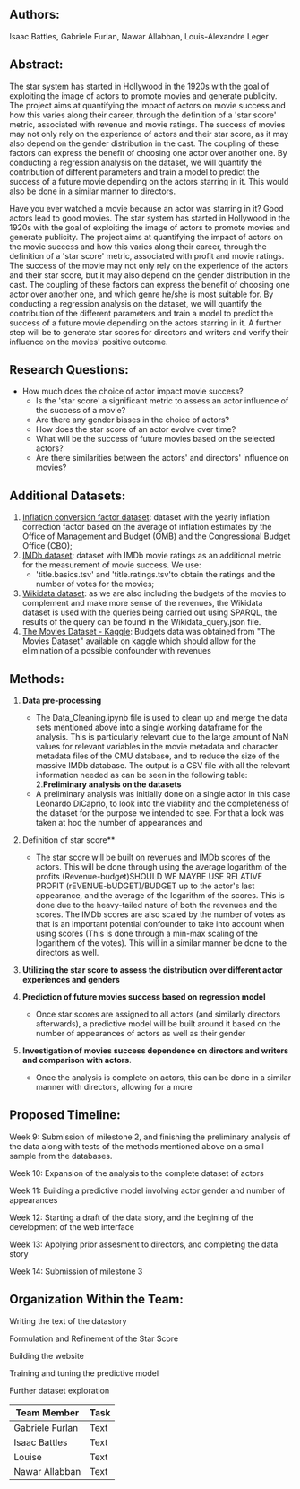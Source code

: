 ## Authors:
Isaac Battles, Gabriele Furlan, Nawar Allabban, Louis-Alexandre Leger

## Abstract:

The star system has started in Hollywood in the 1920s with the goal of exploiting the image of actors to promote movies and generate publicity. The project aims at quantifying the impact of actors on movie success and how this varies along their career, through the definition of a 'star score' metric, associated with revenue and movie ratings. The success of movies may not only rely on the experience of actors and their star score, as it may also depend on the gender distribution in the cast. The coupling of these factors can express the benefit of choosing one actor over another one. By conducting a regression analysis on the dataset, we will quantify the contribution of different parameters and train a model to predict the success of a future movie depending on the actors starring in it. This would also be done in a similar manner to directors. 


Have you ever watched a movie because an actor was starring in it? Good actors lead to good movies. The star system has started in Hollywood in the 1920s with the goal of exploiting the image of actors to promote movies and generate publicity. The project aims at quantifying the impact of actors on the movie success and how this varies along their career, through the definition of a 'star score' metric, associated with profit and movie ratings. The success of the movie may not only rely on the experience of the actors and their star score, but it may also depend on the gender distribution in the cast. The coupling of these factors can express the benefit of choosing one actor over another one, and which genre he/she is most suitable for. By conducting a regression analysis on the dataset, we will quantify the contribution of the different parameters and train a model to predict the success of a future movie depending on the actors starring in it. A further step will be to generate star scores for directors and writers and verify their influence on the movies' positive outcome.

## Research Questions:

- How much does the choice of actor impact movie success?
    - Is the 'star score' a significant metric to assess an actor influence of the success of a movie?
    - Are there any gender biases in the choice of actors?
    - How does the star score of an actor evolve over time?
    - What will be the success of future movies based on the selected actors?
    - Are there similarities between the actors' and directors' influence on movies?

## Additional Datasets:
1. [Inflation conversion factor dataset](https://liberalarts.oregonstate.edu/spp/polisci/faculty-staff/robert-sahr/inflation-conversion-factors-years-1774-estimated-2024-dollars-recent-years/individual-year-conversion-factor-table-0): dataset with the yearly inflation correction factor based on the average of inflation estimates by the Office of Management and Budget (OMB) and the Congressional Budget Office (CBO);
2. [IMDb dataset](https://datasets.imdbws.com/): dataset with IMDb movie ratings as an additional metric for the measurement of movie success. We use:
    - 'title.basics.tsv' and 'title.ratings.tsv'to obtain the ratings and the number of votes for the movies;
3. [Wikidata dataset](https://www.wikidata.org/): as we are also including the budgets of the movies to complement and make more sense of the revenues, the Wikidata dataset is used with the queries being carried out using SPARQL, the results of the query can be found in the Wikidata_query.json file.
4. [The Movies Dataset - Kaggle](https://www.kaggle.com/datasets/rounakbanik/the-movies-dataset): Budgets data was obtained from "The Movies Dataset" available on kaggle which should allow for the elimination of a possible confounder with revenues

## Methods:
1. **Data pre-processing**
    - The Data_Cleaning.ipynb file is used to clean up and merge the data sets mentioned above into a single working dataframe for the analysis. This is particularly relevant due to the large amount of NaN values for relevant variables in the movie metadata and character metadata files of the CMU database, and to reduce the size of the massive IMDb database. The output is a CSV file with all the relevant information needed as can be seen in the following table:
2.**Preliminary analysis on the datasets**
    - A preliminary analysis was initially done on a single actor in this case Leonardo DiCaprio, to look into the viability and the completeness of the dataset for the purpose we intended to see. For that a look was taken at hoq the number of appearances and 
3. Definition of star score**
    - The star score will be built on revenues and IMDb scores of the actors. This will be done through using the average logarithm of the profits (Revenue-budget)SHOULD WE MAYBE USE RELATIVE PROFIT (rEVENUE-bUDGET)/BUDGET up to the actor's last appearance, and the average of the logarithm of the scores. This is done due to the heavy-tailed nature of both the revenues and the scores. The IMDb scores are also scaled by the number of votes as that is an important potential confounder to take into account when using scores (This is done through a min-max scaling of the logarithem of the votes). This will in a similar manner be done to the directors as well.
4. **Utilizing the star score to assess the distribution over different actor experiences and genders**
 
5. **Prediction of future movies success based on regression model**
    - Once star scores are assigned to all actors (and similarly directors afterwards), a predictive model will be built around it based on the number of appearances of actors as well as their gender
8. **Investigation of movies success dependence on directors and writers and comparison with actors**.
    - Once the analysis is complete on actors, this can be done in a similar manner with directors, allowing for a more
## Proposed Timeline:

Week 9: Submission of milestone 2, and finishing the preliminary analysis of the data along with tests of the methods mentioned above on a small sample from the databases.

Week 10: Expansion of the analysis to the complete dataset of actors

Week 11: Building a predictive model involving actor gender and number of appearances

Week 12: Starting a draft of the data story, and the begining of the development of the web interface

Week 13: Applying prior assesment to directors, and completing the data story

Week 14: Submission of milestone 3

## Organization Within the Team:

Writing the text of the datastory

Formulation and Refinement of the Star Score

Building the website

Training and tuning the predictive model

Further dataset exploration

| Team Member | Task |
| --- | ----------- |
| Gabriele Furlan | Text |
| Isaac Battles | Text |
| Louise | Text |
| Nawar Allabban | Text |
